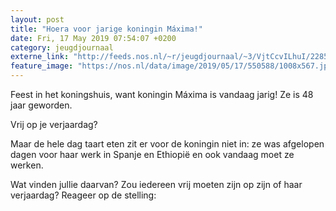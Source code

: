 ```yaml
---
layout: post
title: "Hoera voor jarige koningin Máxima!"
date: Fri, 17 May 2019 07:54:07 +0200
category: jeugdjournaal
externe_link: "http://feeds.nos.nl/~r/jeugdjournaal/~3/VjtCcvILhuI/2285063"
feature_image: "https://nos.nl/data/image/2019/05/17/550588/1008x567.jpg"
---
```


<p>Feest in het koningshuis, want koningin Máxima is vandaag jarig! Ze is 48 jaar geworden.</p>
<p>Vrij op je verjaardag?</p>
<p>Maar de hele dag taart eten zit er voor de koningin niet in: ze was afgelopen dagen voor haar werk in Spanje en Ethiopië en ook vandaag moet ze werken.</p>
<p>Wat vinden jullie daarvan? Zou iedereen vrij moeten zijn op zijn of haar verjaardag? Reageer op de stelling:</p><img src="http://feeds.feedburner.com/~r/jeugdjournaal/~4/VjtCcvILhuI" height="1" width="1" alt=""/>
